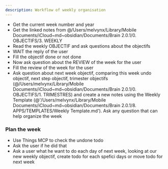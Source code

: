 ```yaml
---
description: Workflow of weekly organisation
---
```


- Get the current week number and year
- Get the linked notes from @/Users/melvynx/Library/Mobile Documents/iCloud~md~obsidian/Documents/Brain 2.0.1/0. OBJECTIFS/3. WEEKLY
- Read the weekly OBJECTIF and ask questions about the objectifs
- WAIT the reply of the user
- Fill the objectif done or not done
- Now ask question about the REVIEW of the week for the user
- Fill the review of the week for the user
- Ask question about next week objectif, comparing this week undo objectif, next step objectif, trimester objectifs (@/Users/melvynx/Library/Mobile Documents/iCloud~md~obsidian/Documents/Brain 2.0.1/0. OBJECTIFS/1. TRIMESTRES) and create a new notes using the Weekly Template (@'/Users/melvynx/Library/Mobile Documents/iCloud~md~obsidian/Documents/Brain 2.0.1/8. APPS/TEMPLATES/Weekly Template.md'). Ask any question that can help organize the week

### Plan the week

- Use Things MCP to check the undone todo
- Ask the user if he did that
- Ask a user what he want to do each day of next week, looking at our new weekly objectif, create todo for each spefici days or move todo for next week
